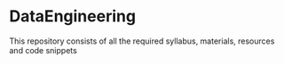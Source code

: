 # DataEngineering
This repository consists of all the required syllabus, materials, resources and code snippets 
